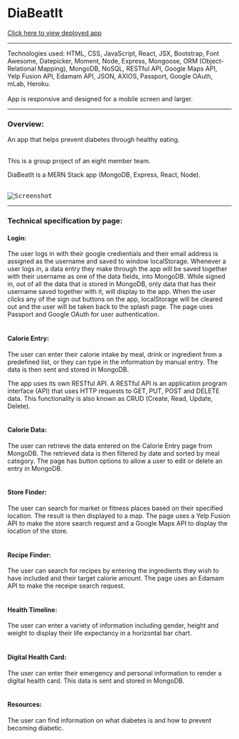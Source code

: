 # DiaBeatIt

[Click here to view deployed app](https://diabeatit-9.herokuapp.com/)
<br>
***

Technologies used: HTML, CSS, JavaScript, React, JSX, Bootstrap, Font Awesome, Datepicker, Moment, Node, Express, Mongoose, ORM (Object-Relational Mapping), MongoDB, NoSQL, RESTful API, Google Maps API, Yelp Fusion API, Edamam API, JSON, AXIOS, Passport, Google OAuth, mLab, Heroku.
<br></br>
App is responsive and designed for a mobile screen and larger. 

***
### Overview:
An app that helps prevent diabetes through healthy eating.
<br></br>

This is a group project of an eight member team.

DiaBeatIt is a MERN Stack app (MongoDB, Express, React, Node).
<br></br>

<kbd>![Screenshot](
https://raw.githubusercontent.com/makicoding/DiaBeatIt/master/screenshots/DiaBeatIt_Screenshot_06.png)</kbd>
***
### Technical specification by page:

#### Login:

The user logs in with their google credientials and their email address is assigned as the username and saved to window localStorage. Whenever a user logs in, a data entry they make through the app will be saved together with their username as one of the data fields, into MongoDB. While signed in, out of all the data that is stored in MongoDB, only data that has their username saved together with it, will display to the app.  When the user clicks any of the sign out buttons on the app, localStorage will be cleared out and the user will be taken back to the splash page. The page uses Passport and Google OAuth for user authentication.
<br></br>

#### Calorie Entry:
The user can enter their calorie intake by meal, drink or ingredient from a predefined list, or they can type in the information by manual entry. The data is then sent and stored in MongoDB.

The app uses its own RESTful API. A RESTful API is an application program interface (API) that uses HTTP requests to GET, PUT, POST and DELETE data. This functionality is also known as CRUD (Create, Read, Update, Delete).
<br></br>

#### Calorie Data:
The user can retrieve the data entered on the Calorie Entry page from MongoDB.  The retrieved data is then filtered by date and sorted by meal category. The page has button options to allow a user to edit or delete an entry in MongoDB.
<br></br>

#### Store Finder:
The user can search for market or fitness places based on their specified location. The result is then displayed to a map. The page uses a Yelp Fusion API to make the store search request and a Google Maps API to display the location of the store. 
<br></br>

#### Recipe Finder:
The user can search for recipes by entering the ingredients they wish to have included and their target calorie amount.  The page uses an Edamam API to make the receipe search request.
<br></br>

#### Health Timeline:
The user can enter a variety of information including gender, height and weight to display their life expectancy in a horizontal bar chart.
<br></br>

#### Digital Health Card:
The user can enter their emergency and personal information to render a digital health card. This data is sent and stored in MongoDB.
<br></br>

#### Resources:
The user can find information on what diabetes is and how to prevent becoming diabetic.